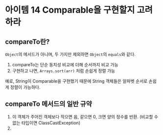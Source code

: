 # 아이템 14 Comparable을 구현할지 고려하라

##  compareTo란?

`Object`의 메서드가 아니며, 두 가지만 제외하면 `Object`의 `equals`와 같다.

1. compareTo는 단순 동치성 비교에 더해 순서까지 비교 가능
2. 구현하고 나면, `Arrays.sort(arr)` 처럼 손쉽게 정렬 가능

예로, String이 Comparable을 구현했기 때문에 String 객체들은 알파벳 순서로 손쉽게 정렬이 가능하다.

## compareTo 메서드의 일반 규약

1. 이 객체가 주어진 객체보다 작으면 음, 같으면 0, 크면 양의 정수를 반환. (비교할 수 없는 타입이면 ClassCastException)
2. 
